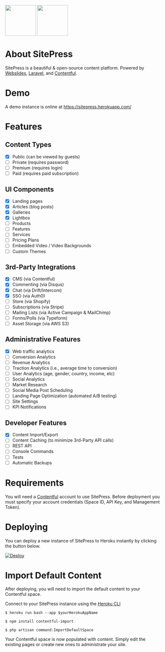 <div><img src="https://images.contentful.com/x5o3atz1wqhm/2PWSbcsefYImQyMuqcIuGi/5efaa2c98a4819ef729885a7c3aa381c/App_Icon_2x.png" width="100">
<img src="http://www.luckyrabbit.info/images/lr-logo.png" width="100">
</div>

# About SitePress
SitePress is a beautiful &amp; open-source content platform. Powered by [Webslides](https://github.com/webslides/webslides/), [Laravel](https://laravel.com), and [Contentful](https://contentful.com).

# Demo
A demo instance is online at https://sitepress.herokuapp.com/

# Features 
## Content Types
* [x] Public (can be viewed by guests)
* [ ] Private (requires password)
* [ ] Premium (requires login)
* [ ] Paid (requires paid subscription)

## UI Components
* [x] Landing pages
* [x] Articles (blog posts)
* [x] Galleries
* [x] Lightbox
* [ ] Products
* [ ] Features
* [ ] Services
* [ ] Pricing Plans
* [ ] Embedded Video / Video Backgrounds
* [ ] Custom Themes

## 3rd-Party Integrations
* [x] CMS (via Contentful)
* [x] Commenting (via Disqus)
* [x] Chat (via Drift/Intercom)
* [x] SSO (via Auth0)
* [ ] Store (via Shopify)
* [ ] Subscriptions (via Stripe)
* [ ] Mailing Lists (via Active Campaign & MailChimp)
* [ ] Forms/Polls (via Typeform)
* [ ] Asset Storage (via AWS S3)

## Administrative Features
* [x] Web traffic analytics
* [ ] Conversion Analytics
* [ ] Revenue Analytics
* [ ] Traction Analytics (i.e., average time to conversion)
* [ ] User Analytics (age, gender, country, income, etc)
* [ ] Social Analytics
* [ ] Market Research
* [ ] Social Media Post Scheduling
* [ ] Landing Page Optimization (automated A/B testing)
* [ ] Site Settings
* [ ] KPI Notifications

## Developer Features 
* [x] Content Import/Export
* [ ] Content Caching (to minimize 3rd-Party API calls)
* [ ] REST API
* [ ] Console Commands
* [ ] Tests
* [ ] Automatic Backups

# Requirements
You will need a [Contentful](https://contentful.com) account to use SitePress. Before deployment you must specify your account credentials (Space ID, API Key, and Management Token).

# Deploying
You can deploy a new instance of SitePress to Heroku instantly by clicking the button below.

[![Deploy](https://www.herokucdn.com/deploy/button.svg)](https://heroku.com/deploy?template=https://github.com/luckyrabbitllc/SitePress)

# Import Default Content
After deploying, you will need to import the default content to your Contentful space. 

Connect to your SitePress instance using the [Heroku CLI](https://devcenter.heroku.com/articles/heroku-cli)

```
$ heroku run bash --app $yourHerokuAppName
```

```
$ npm install contentful-import
```

```
$ php artisan command:ImportDefaultSpace
```

Your Contentful space is now populated with content. Simply edit the existing pages or create new ones to administrate your site.